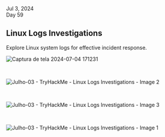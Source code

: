 Jul 3, 2024<br>
Day 59<br>

<h2>Linux Logs Investigations</h2>
<p>Explore Linux system logs for effective incident response.</p>

![Captura de tela 2024-07-04 171231](https://github.com/user-attachments/assets/6a6b9aee-ba29-4662-88fa-19b94137271b)


<br>

![Julho-03 - TryHackMe - Linux Logs Investigations - Image 2](https://github.com/user-attachments/assets/78b850b8-0ee2-4788-91aa-a6d013705c0e)

<br>

![Julho-03 - TryHackMe - Linux Logs Investigations - Image 3](https://github.com/user-attachments/assets/546b11ea-836b-47c9-a414-ada2732e5289)


<br>

![Julho-03 - TryHackMe - Linux Logs Investigations - Image 1](https://github.com/user-attachments/assets/9a0d6b02-6ccd-4c70-84cd-8956c4850a11)

